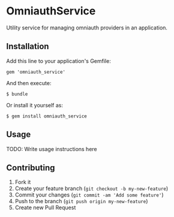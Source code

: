 # OmniauthService

Utility service for managing omniauth providers in an application.

## Installation

Add this line to your application's Gemfile:

    gem 'omniauth_service'

And then execute:

    $ bundle

Or install it yourself as:

    $ gem install omniauth_service

## Usage

TODO: Write usage instructions here

## Contributing

1. Fork it
2. Create your feature branch (`git checkout -b my-new-feature`)
3. Commit your changes (`git commit -am 'Add some feature'`)
4. Push to the branch (`git push origin my-new-feature`)
5. Create new Pull Request
